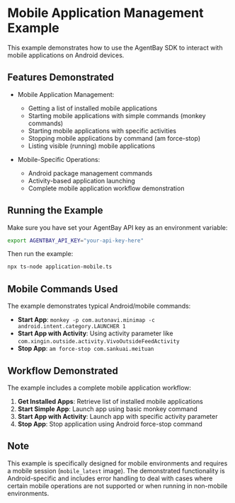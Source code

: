 # Mobile Application Management Example

This example demonstrates how to use the AgentBay SDK to interact with mobile applications on Android devices.

## Features Demonstrated

- Mobile Application Management:
  - Getting a list of installed mobile applications
  - Starting mobile applications with simple commands (monkey commands)
  - Starting mobile applications with specific activities
  - Stopping mobile applications by command (am force-stop)
  - Listing visible (running) mobile applications

- Mobile-Specific Operations:
  - Android package management commands
  - Activity-based application launching
  - Complete mobile application workflow demonstration

## Running the Example

Make sure you have set your AgentBay API key as an environment variable:

```bash
export AGENTBAY_API_KEY="your-api-key-here"
```

Then run the example:

```bash
npx ts-node application-mobile.ts
```

## Mobile Commands Used

The example demonstrates typical Android/mobile commands:

- **Start App**: `monkey -p com.autonavi.minimap -c android.intent.category.LAUNCHER 1`
- **Start App with Activity**: Using activity parameter like `com.xingin.outside.activity.VivoOutsideFeedActivity`
- **Stop App**: `am force-stop com.sankuai.meituan`

## Workflow Demonstrated

The example includes a complete mobile application workflow:

1. **Get Installed Apps**: Retrieve list of installed mobile applications
2. **Start Simple App**: Launch app using basic monkey command
3. **Start App with Activity**: Launch app with specific activity parameter
4. **Stop App**: Stop application using Android force-stop command

## Note

This example is specifically designed for mobile environments and requires a mobile session (`mobile_latest` image). The demonstrated functionality is Android-specific and includes error handling to deal with cases where certain mobile operations are not supported or when running in non-mobile environments.
